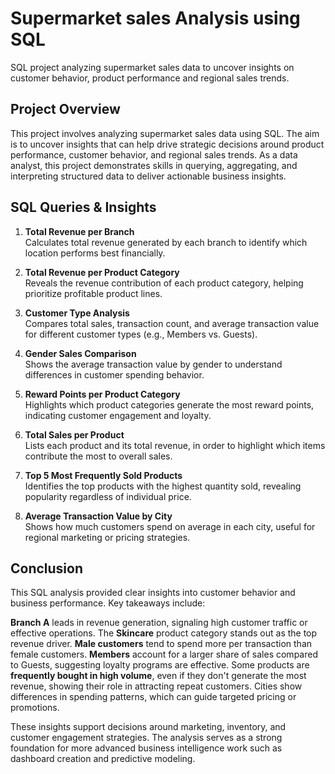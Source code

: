 # Supermarket sales Analysis using SQL 
SQL project analyzing supermarket sales data to uncover insights on customer behavior, product performance and regional sales trends. 

## Project Overview
This project involves analyzing supermarket sales data using SQL. The aim is to uncover insights that can help drive strategic decisions around product performance, customer behavior, and regional sales trends. As a data analyst, this project demonstrates skills in querying, aggregating, and interpreting structured data to deliver actionable business insights.

## SQL Queries & Insights

1. **Total Revenue per Branch**  
   Calculates total revenue generated by each branch to identify which location performs best financially.

2. **Total Revenue per Product Category**  
   Reveals the revenue contribution of each product category, helping prioritize profitable product lines.

3. **Customer Type Analysis**  
   Compares total sales, transaction count, and average transaction value for different customer types (e.g., Members vs. Guests).

4. **Gender Sales Comparison**  
   Shows the average transaction value by gender to understand differences in customer spending behavior.

5. **Reward Points per Product Category**  
   Highlights which product categories generate the most reward points, indicating customer engagement and loyalty.

6. **Total Sales per Product**  
   Lists each product and its total revenue, in order to highlight which items contribute the most to overall sales.

7. **Top 5 Most Frequently Sold Products**  
   Identifies the top products with the highest quantity sold, revealing popularity regardless of individual price.

8. **Average Transaction Value by City**  
   Shows how much customers spend on average in each city, useful for regional marketing or pricing strategies.

## Conclusion
This SQL analysis provided clear insights into customer behavior and business performance. Key takeaways include:

**Branch A** leads in revenue generation, signaling high customer traffic or effective operations.
The **Skincare** product category stands out as the top revenue driver.
**Male customers** tend to spend more per transaction than female customers.
**Members** account for a larger share of sales compared to Guests, suggesting loyalty programs are effective.
Some products are **frequently bought in high volume**, even if they don't generate the most revenue, showing their role in attracting repeat customers.
Cities show differences in spending patterns, which can guide targeted pricing or promotions.

These insights support decisions around marketing, inventory, and customer engagement strategies. The analysis serves as a strong foundation for more advanced business intelligence work such as dashboard creation and predictive modeling.



